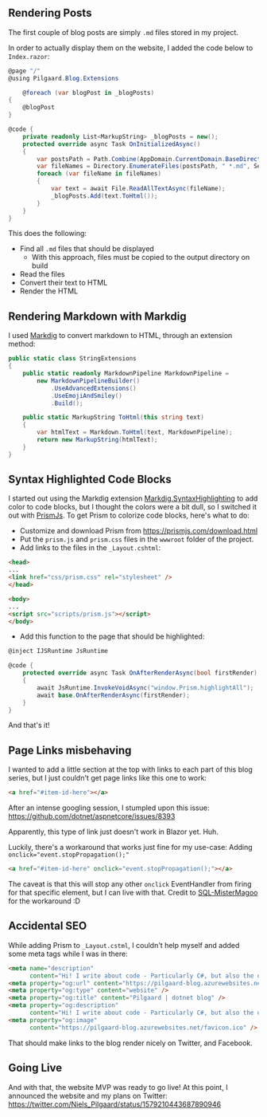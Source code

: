 ﻿## Rendering Posts

The first couple of blog posts are simply `.md` files stored in my project.

In order to actually display them on the website, I added the code below to `Index.razor`:

```csharp
@page "/"
@using Pilgaard.Blog.Extensions

    @foreach (var blogPost in _blogPosts)
{
    @blogPost
}

@code {
    private readonly List<MarkupString> _blogPosts = new();
    protected override async Task OnInitializedAsync()
    {
        var postsPath = Path.Combine(AppDomain.CurrentDomain.BaseDirectory, "Posts");
        var fileNames = Directory.EnumerateFiles(postsPath, " *.md", SearchOption.TopDirectoryOnly);
        foreach (var fileName in fileNames)
        {
            var text = await File.ReadAllTextAsync(fileName);
            _blogPosts.Add(text.ToHtml());
        }
    }
}
```

This does the following:

- Find all `.md` files that should be displayed
    - With this approach, files must be copied to the output directory on build
- Read the files
- Convert their text to HTML
- Render the HTML


## Rendering Markdown with Markdig
I used [Markdig](https://github.com/xoofx/markdig) to convert markdown to HTML, through an extension method:


```csharp
public static class StringExtensions
{
    public static readonly MarkdownPipeline MarkdownPipeline =
        new MarkdownPipelineBuilder()
            .UseAdvancedExtensions()
            .UseEmojiAndSmiley()
            .Build();

    public static MarkupString ToHtml(this string text)
    {
        var htmlText = Markdown.ToHtml(text, MarkdownPipeline);
        return new MarkupString(htmlText);
    }
}
```


## Syntax Highlighted Code Blocks
I started out using the Markdig extension <a href="https://github.com/arthurrump/MarkdigExtensions">Markdig.SyntaxHighlighting</a> to add color to code blocks, but I thought the colors were a bit dull, so I switched it out with <a href="https://prismjs.com/">PrismJs</a>.
To get Prism to colorize code blocks, here's what to do:

- Customize and download Prism from <a href="https://prismjs.com/download.html">https://prismjs.com/download.html</a>
- Put the `prism.js` and `prism.css` files in the `wwwroot` folder of the project.
- Add links to the files in the `_Layout.cshtml`:


```html
<head>
...
<link href="css/prism.css" rel="stylesheet" />
</head>

<body>
...
<script src="scripts/prism.js"></script>
</body>
```
    

- Add this function to the page that should be highlighted:


```csharp
@inject IJSRuntime JsRuntime

@code {
    protected override async Task OnAfterRenderAsync(bool firstRender)
    {
        await JsRuntime.InvokeVoidAsync("window.Prism.highlightAll");
        await base.OnAfterRenderAsync(firstRender);
    }
}
```


And that's it!

## Page Links misbehaving
I wanted to add a little section at the top with links to each part of this blog series, but I just couldn't get page links like this one to work:


```html
<a href="#item-id-here"></a>
```


After an intense googling session, I stumpled upon this issue:
<a href="https://github.com/dotnet/aspnetcore/issues/8393">https://github.com/dotnet/aspnetcore/issues/8393</a>

Apparently, this type of link just doesn't work in Blazor yet. Huh.

Luckily, there's a workaround that works just fine for my use-case:
Adding `onclick="event.stopPropagation();"`


```html
<a href="#item-id-here" onclick="event.stopPropagation();"></a>
```

The caveat is that this will stop any other `onclick` EventHandler from firing for that specific element, but I can live with that.
Credit to <a href="https://github.com/dotnet/aspnetcore/issues/8393#issuecomment-526545768">SQL-MisterMagoo</a> for the workaround :D

## Accidental SEO
While adding Prism to `_Layout.cstml`, I couldn't help myself and added some meta tags while I was in there:


```html
<meta name="description"
      content="Hi! I write about code - Particularly C#, but also the occasional PowerShell and JavaScript." />
<meta property="og:url" content="https://pilgaard-blog.azurewebsites.net/" />
<meta property="og:type" content="website" />
<meta property="og:title" content="Pilgaard | dotnet blog" />
<meta property="og:description"
      content="Hi! I write about code - Particularly C#, but also the occasional PowerShell and JavaScript." />
<meta property="og:image"
      content="https://pilgaard-blog.azurewebsites.net/favicon.ico" />
```

That should make links to the blog render nicely on Twitter, and Facebook.

## Going Live
And with that, the website MVP was ready to go live! At this point, I announced the website and my plans on Twitter: <a href="https://twitter.com/Niels_Pilgaard/status/1579210443687890946">https://twitter.com/Niels_Pilgaard/status/1579210443687890946</a>

